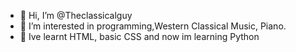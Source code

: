 - 👋 Hi, I’m @Theclassicalguy
- 👀 I’m interested in programming,Western Classical Music, Piano.
- 🌱 Ive learnt HTML, basic CSS and now im learning Python

<!---
Theclassicalguy/Theclassicalguy is a ✨ special ✨ repository because its `README.md` (this file) appears on your GitHub profile.
You can click the Preview link to take a look at your changes.
--->
